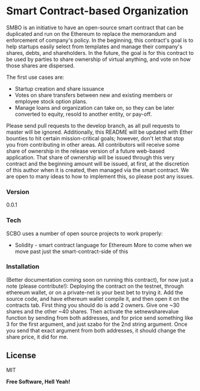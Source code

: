 # Smart Contract-based Organization

SMBO is an initiative to have an open-source smart contract that can be duplicated and run on the Ethereum to replace the memorandum and enforcement of company's policy. In the beginning, this contract's goal is to help startups easily select from templates and manage their company's shares, debts, and shareholders. In the future, the goal is for this contract to be used by parties to share ownership of virtual anything, and vote on how those shares are dispersed. 

The first use cases are:

  - Startup creation and share issuance
  - Votes on share transfers between new and existing members or employee stock option plans.
  - Manage loans and organization can take on, so they can be later converted to equity, resold to another entity, or pay-off.

Please send pull requests to the develop branch, as all pull requests to master will be ignored. Additionally, this README will be updated with Ether bounties to hit certain mission-critical goals; however, don't let that stop you from contributing in other areas. All contributors will receive some share of ownership in the release version of a future web-based application. That share of ownership will be issued through this very contract and the beginning amount will be issued, at first, at the discretion of this author when it is created, then managed via the smart contract. We are open to many ideas to how to implement this, so please post any issues.



### Version
0.0.1

### Tech

SCBO uses a number of open source projects to work properly:

* Solidity - smart contract language for Ethereum
More to come when we move past just the smart-contract-side of this


### Installation
(Better documentation coming soon on running this contract), for now just a note (please contribute!):
Deploying the contract on the testnet, through ethereum wallet, or on a private-net is your best bet to trying it. Add the source code, and have ethereum wallet compile it, and then open it on the contracts tab.
First thing you should do is add 2 owners. Give one ~30 shares and the other ~40 shares. Then activate the setnewsharevalue function by sending from both addresses, and for price send something like 3 for the first argument, and just szabo for the 2nd string argument. Once you send that exact argument from both addresses, it should change the share price, it did for me.


License
----

MIT


**Free Software, Hell Yeah!**
